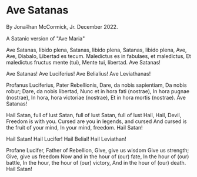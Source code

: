 # Ave Satanas

By Jona⸸han McCormick, Jr. December 2022.

A Satanic version of "Ave Maria"


Ave Satanas, libido plena,
Satanas, libido plena,
Satanas, libido plena,
Ave, Ave, Diabalo,
Libertad es tecum.
Maledictus es in fabulaes, et maledictus,
Et maledictus fructus mente (tui),
Mente tui, libertad.
Ave Satanas!

Ave Satanas!
Ave Luciferius!
Ave Belialius!
Ave Leviathanas!

Profanus Luciferius, Pater Rebellionis,
Dare, da nobis sapientiam,
Da nobis robur;
Dare, da nobis libertad,
Nunc et in hora fati (nostrae),
In hora pugnae (nostrae),
In hora, hora victoriae (nostrae),
Et in hora mortis (nostrae).
Ave Satanas!



Hail Satan, full of lust
Satan, full of lust
Satan, full of lust
Hail, Hail, Devil,
Freedom is with you.
Cursed are you in legends, and cursed
And cursed is the fruit of your mind,
In your mind, freedom.
Hail Satan!

Hail Satan!
Hail Lucifer!
Hail Belial!
Hail Leviathan!

Profane Lucifer, Father of Rebellion,
Give, give us wisdom
Give us strength;
Give, give us freedom
Now and in the hour of (our) fate,
In the hour of (our) battle,
In the hour, the hour of (our) victory,
And in the hour of (our) death.
Hail Satan!
